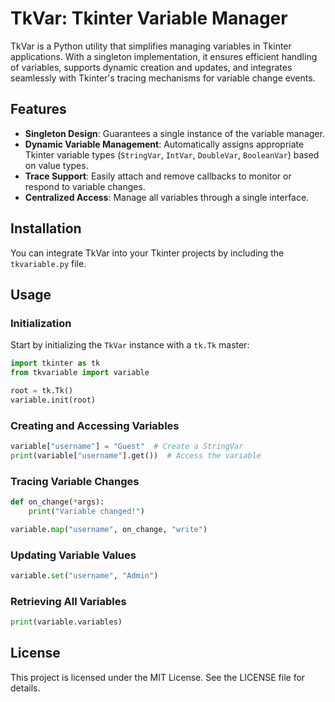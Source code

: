 # TkVar: Tkinter Variable Manager

TkVar is a Python utility that simplifies managing variables in Tkinter applications. With a singleton implementation, it ensures efficient handling of variables, supports dynamic creation and updates, and integrates seamlessly with Tkinter's tracing mechanisms for variable change events.

## Features
- **Singleton Design**: Guarantees a single instance of the variable manager.
- **Dynamic Variable Management**: Automatically assigns appropriate Tkinter variable types (`StringVar`, `IntVar`, `DoubleVar`, `BooleanVar`) based on value types.
- **Trace Support**: Easily attach and remove callbacks to monitor or respond to variable changes.
- **Centralized Access**: Manage all variables through a single interface.

## Installation
You can integrate TkVar into your Tkinter projects by including the `tkvariable.py` file.

## Usage

### Initialization
Start by initializing the `TkVar` instance with a `tk.Tk` master:
```python
import tkinter as tk
from tkvariable import variable

root = tk.Tk()
variable.init(root)
```

### Creating and Accessing Variables
```python
variable["username"] = "Guest"  # Create a StringVar
print(variable["username"].get())  # Access the variable
```

### Tracing Variable Changes
```python
def on_change(*args):
    print("Variable changed!")

variable.map("username", on_change, "write")
```

### Updating Variable Values
```python
variable.set("username", "Admin")
```

### Retrieving All Variables
```python
print(variable.variables)
```

## License
This project is licensed under the MIT License. See the LICENSE file for details.
